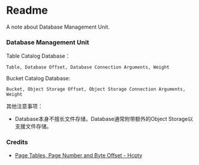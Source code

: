 # Readme
A note about Database Management Unit.

### Database Management Unit

Table Catalog Database：

```
Table, Database Offset, Database Connection Arguments, Weight
```

Bucket Catalog Database:

```
Bucket, Object Storage Offset, Object Storage Connection Arguments, Weight
```

其他注意事项：
- Database本身不擅长文件存储，Database通常附带额外的Object Storage以支援文件存储。

### Credits
- [Page Tables, Page Number and Byte Offset - Hcpty](https://github.com/Hcpty/page-tables-page-number-and-byte-offset)
